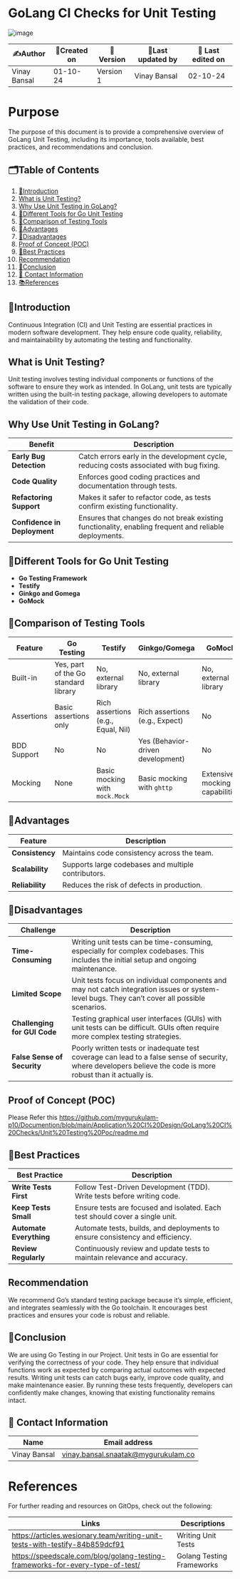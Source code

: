 # GoLang CI Checks for Unit Testing
![image](https://github.com/user-attachments/assets/2cc227ca-7629-47af-811b-624b25ba6e9c)


| ✍️Author      | 📅Created on  |📌 Version    | 📝Last updated by |📅 Last edited on |
|-------------|-------------|------------|-----------------|----------------|
|  Vinay Bansal | 01-10-24    | Version 1  | Vinay Bansal     | 02-10-24       |

# Purpose
The purpose of this document is to provide a comprehensive overview of GoLang Unit Testing, including its importance, tools available, best practices, and recommendations and conclusion.

##  🗂️Table of Contents
1. [📖Introduction](#introduction)
2. [What is Unit Testing?](#what-is-unit-testing)
3. [Why Use Unit Testing in GoLang?](#why-use-unit-testing-in-goLang)
4. [🔧Different Tools for Go Unit Testing](#different-tools-for-go-unit-testing)
5. [🔬Comparison of Testing Tools](#comparison-of-testing-tools)
6. [🌟Advantages](#advantages)
7. [🌟Disadvantages](#disadvantages)
8. [Proof of Concept (POC)](#proof-of-concept-poc)
9. [📏Best Practices](#best-practices)
10. [Recommendation](#recommendation)
11. [📝Conclusion](#conclusion)
12. [📧 Contact Information](#-contact-information)
13. [📚References](#references)

## 📖Introduction
Continuous Integration (CI) and Unit Testing are essential practices in modern software development. They help ensure code quality, reliability, and maintainability by automating the testing and functionality.

## What is Unit Testing?
Unit testing involves testing individual components or functions of the software to ensure they work as intended. In GoLang, unit tests are typically written using the built-in testing package, allowing developers to automate the validation of their code.

## Why Use Unit Testing in GoLang?

| **Benefit**                | **Description**                                                                                   |
|----------------------------|---------------------------------------------------------------------------------------------------|
| **Early Bug Detection**    | Catch errors early in the development cycle, reducing costs associated with bug fixing.           |
| **Code Quality**           | Enforces good coding practices and documentation through tests.                                   |
| **Refactoring Support**    | Makes it safer to refactor code, as tests confirm existing functionality.                         |
| **Confidence in Deployment** | Ensures that changes do not break existing functionality, enabling frequent and reliable deployments. |



## 🔧Different Tools for Go Unit Testing
- **Go Testing Framework**
- **Testify**
- **Ginkgo and Gomega**   
- **GoMock**

## 🔬Comparison of Testing Tools
| Feature          | Go Testing                 | Testify                     | Ginkgo/Gomega               | GoMock                    |
|------------------|---------------------------|-----------------------------|-----------------------------|---------------------------|
| Built-in         | Yes, part of the Go standard library | No, external library        | No, external library        | No, external library       |
| Assertions       | Basic assertions only      | Rich assertions (e.g., Equal, Nil) | Rich assertions (e.g., Expect) | No                       |
| BDD Support      | No                        | No                          | Yes (Behavior-driven development) | No                        |
| Mocking          | None                      | Basic mocking with `mock.Mock` | Basic mocking with `ghttp` | Extensive mocking capabilities |



## 🌟Advantages
| **Feature**                | **Description**                                                                                   |
|----------------------------|---------------------------------------------------------------------------------------------------|
| **Consistency**            | Maintains code consistency across the team.                                                       |
| **Scalability**            | Supports large codebases and multiple contributors.                                               |
| **Reliability**            | Reduces the risk of defects in production.                                                        |


## 🌟Disadvantages
| **Challenge**                | **Description**                                                                                                                                       |
|------------------------------|-------------------------------------------------------------------------------------------------------------------------------------------------------|
| **Time-Consuming**           | Writing unit tests can be time-consuming, especially for complex codebases. This includes the initial setup and ongoing maintenance.                  |
| **Limited Scope**            | Unit tests focus on individual components and may not catch integration issues or system-level bugs. They can’t cover all possible scenarios.         |
| **Challenging for GUI Code** | Testing graphical user interfaces (GUIs) with unit tests can be difficult. GUIs often require more complex testing strategies.                        |
| **False Sense of Security**  | Poorly written tests or inadequate test coverage can lead to a false sense of security, where developers believe the code is more robust than it actually is. |


## Proof of Concept (POC)
Please Refer this https://github.com/mygurukulam-p10/Documention/blob/main/Application%20CI%20Design/GoLang%20CI%20Checks/Unit%20Testing%20Poc/readme.md

## 📏Best Practices
|Best Practice              | Description                                                                 |
|------------------------|-----------------------------------------------------------------------------|
| **Write Tests First**  | Follow Test-Driven Development (TDD). Write tests before writing code.      |
| **Keep Tests Small**   | Ensure tests are focused and isolated. Each test should cover a single unit.|
| **Automate Everything**| Automate tests, builds, and deployments to ensure consistency and efficiency.|
| **Review Regularly**   | Continuously review and update tests to maintain relevance and accuracy.    |


## Recommendation
We recommend Go’s standard testing package because it’s simple, efficient, and integrates seamlessly with the Go toolchain. It encourages best practices and ensures your code is robust and reliable.

## 📝Conclusion
We are using Go Testing in our Project. Unit tests in Go are essential for verifying the correctness of your code. They help ensure that individual functions work as expected by comparing actual outcomes with expected results. Writing unit tests can catch bugs early, improve code quality, and make maintenance easier. By running these tests frequently, developers can confidently make changes, knowing that existing functionality remains intact.

## 📧 Contact Information

| Name | Email address|
|------|---------------------|
| Vinay Bansal | vinay.bansal.snaatak@mygurukulam.co |

# References
For further reading and resources on GitOps, check out the following:

| Links | Descriptions|
|------|---------------------|
|https://articles.wesionary.team/writing-unit-tests-with-testify-84b859dcf91|Writing Unit Tests |
|https://speedscale.com/blog/golang-testing-frameworks-for-every-type-of-test/|Golang Testing Frameworks|



